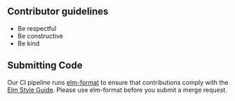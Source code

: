 ## Contributor guidelines

- Be respectful
- Be constructive
- Be kind

## Submitting Code

Our CI pipeline runs [elm-format](https://github.com/avh4/elm-format) to ensure that contributions comply with the [Elm Style Guide](https://elm-lang.org/docs/style-guide). Please use elm-format before you submit a merge request.